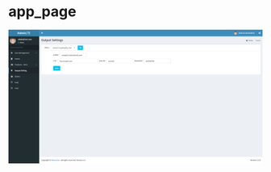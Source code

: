 # app_page

![app page](https://github.com/GLD110/Shopify-JZ-Search/blob/master/uploads/pdf-send.png)
